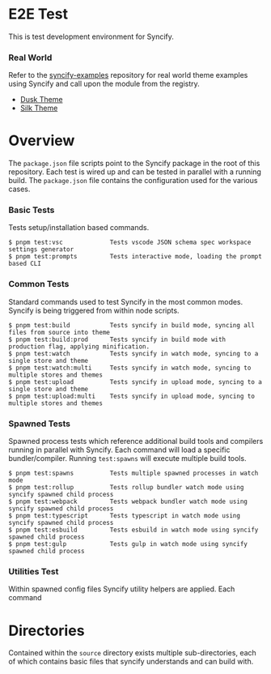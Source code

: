 # E2E Test

This is test development environment for Syncify.

### Real World

Refer to the [syncify-examples](https://github.com/panoply/syncify-examples) repository for real world theme examples using Syncify and call upon the module from the registry.

- [Dusk Theme](#)
- [Silk Theme](#)

# Overview

The `package.json` file scripts point to the Syncify package in the root of this repository. Each test is wired up and can be tested in parallel with a running build. The `package.json` file contains the configuration used for the various cases.

### Basic Tests

Tests setup/installation based commands.

```
$ pnpm test:vsc             Tests vscode JSON schema spec workspace settings generator
$ pnpm test:prompts         Tests interactive mode, loading the prompt based CLI
```

### Common Tests

Standard commands used to test Syncify in the most common modes. Syncify is being triggered from within node scripts.

```
$ pnpm test:build           Tests syncify in build mode, syncing all files from source into theme
$ pnpm test:build:prod      Tests syncify in build mode with production flag, applying minification.
$ pnpm test:watch           Tests syncify in watch mode, syncing to a single store and theme
$ pnpm test:watch:multi     Tests syncify in watch mode, syncing to multiple stores and themes
$ pnpm test:upload          Tests syncify in upload mode, syncing to a single store and theme
$ pnpm test:upload:multi    Tests syncify in upload mode, syncing to multiple stores and themes
```

### Spawned Tests

Spawned process tests which reference additional build tools and compilers running in parallel with Syncify. Each command will load a specific bundler/compiler. Running `test:spawns` will execute multiple build tools.

```
$ pnpm test:spawns          Tests multiple spawned processes in watch mode
$ pnpm test:rollup          Tests rollup bundler watch mode using syncify spawned child process
$ pnpm test:webpack         Tests webpack bundler watch mode using syncify spawned child process
$ pnpm test:typescript      Tests typescript in watch mode using syncify spawned child process
$ pnpm test:esbuild         Tests esbuild in watch mode using syncify spawned child process
$ pnpm test:gulp            Tests gulp in watch mode using syncify spawned child process
```

### Utilities Test

Within spawned config files Syncify utility helpers are applied. Each command

# Directories

Contained within the `source` directory exists multiple sub-directories, each of which contains basic files that syncify understands and can build with.
